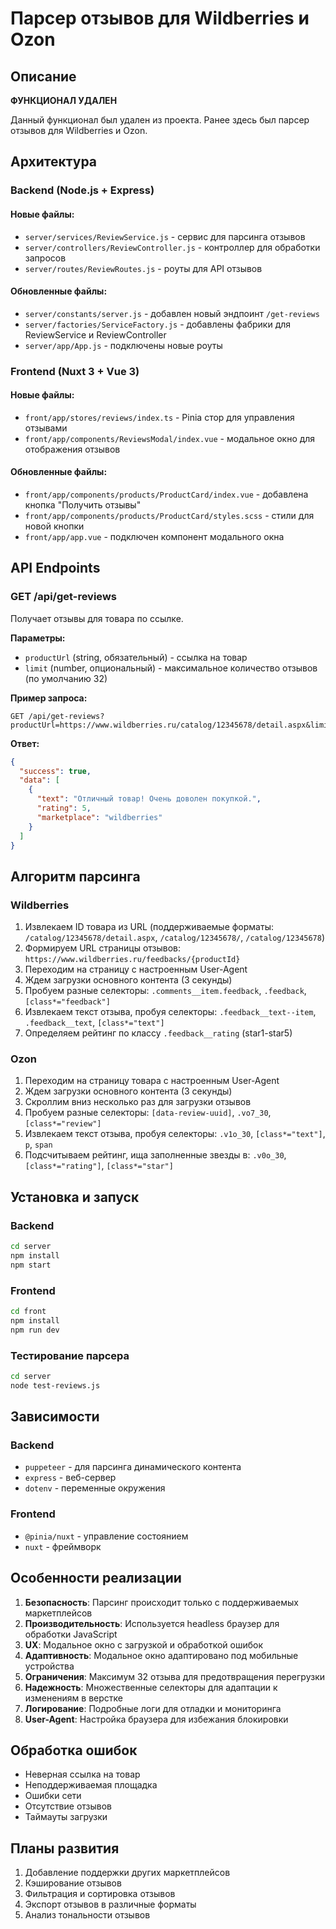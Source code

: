 # Парсер отзывов для Wildberries и Ozon

## Описание

**ФУНКЦИОНАЛ УДАЛЕН**

Данный функционал был удален из проекта. Ранее здесь был парсер отзывов для Wildberries и Ozon.

## Архитектура

### Backend (Node.js + Express)

#### Новые файлы:
- `server/services/ReviewService.js` - сервис для парсинга отзывов
- `server/controllers/ReviewController.js` - контроллер для обработки запросов
- `server/routes/ReviewRoutes.js` - роуты для API отзывов

#### Обновленные файлы:
- `server/constants/server.js` - добавлен новый эндпоинт `/get-reviews`
- `server/factories/ServiceFactory.js` - добавлены фабрики для ReviewService и ReviewController
- `server/app/App.js` - подключены новые роуты

### Frontend (Nuxt 3 + Vue 3)

#### Новые файлы:
- `front/app/stores/reviews/index.ts` - Pinia стор для управления отзывами
- `front/app/components/ReviewsModal/index.vue` - модальное окно для отображения отзывов

#### Обновленные файлы:
- `front/app/components/products/ProductCard/index.vue` - добавлена кнопка "Получить отзывы"
- `front/app/components/products/ProductCard/styles.scss` - стили для новой кнопки
- `front/app/app.vue` - подключен компонент модального окна

## API Endpoints

### GET /api/get-reviews

Получает отзывы для товара по ссылке.

**Параметры:**
- `productUrl` (string, обязательный) - ссылка на товар
- `limit` (number, опциональный) - максимальное количество отзывов (по умолчанию 32)

**Пример запроса:**
```
GET /api/get-reviews?productUrl=https://www.wildberries.ru/catalog/12345678/detail.aspx&limit=10
```

**Ответ:**
```json
{
  "success": true,
  "data": [
    {
      "text": "Отличный товар! Очень доволен покупкой.",
      "rating": 5,
      "marketplace": "wildberries"
    }
  ]
}
```

## Алгоритм парсинга

### Wildberries
1. Извлекаем ID товара из URL (поддерживаемые форматы: `/catalog/12345678/detail.aspx`, `/catalog/12345678/`, `/catalog/12345678`)
2. Формируем URL страницы отзывов: `https://www.wildberries.ru/feedbacks/{productId}`
3. Переходим на страницу с настроенным User-Agent
4. Ждем загрузки основного контента (3 секунды)
5. Пробуем разные селекторы: `.comments__item.feedback`, `.feedback`, `[class*="feedback"]`
6. Извлекаем текст отзыва, пробуя селекторы: `.feedback__text--item`, `.feedback__text`, `[class*="text"]`
7. Определяем рейтинг по классу `.feedback__rating` (star1-star5)

### Ozon
1. Переходим на страницу товара с настроенным User-Agent
2. Ждем загрузки основного контента (3 секунды)
3. Скроллим вниз несколько раз для загрузки отзывов
4. Пробуем разные селекторы: `[data-review-uuid]`, `.vo7_30`, `[class*="review"]`
5. Извлекаем текст отзыва, пробуя селекторы: `.v1o_30`, `[class*="text"]`, `p`, `span`
6. Подсчитываем рейтинг, ища заполненные звезды в: `.v0o_30`, `[class*="rating"]`, `[class*="star"]`

## Установка и запуск

### Backend
```bash
cd server
npm install
npm start
```

### Frontend
```bash
cd front
npm install
npm run dev
```

### Тестирование парсера
```bash
cd server
node test-reviews.js
```

## Зависимости

### Backend
- `puppeteer` - для парсинга динамического контента
- `express` - веб-сервер
- `dotenv` - переменные окружения

### Frontend
- `@pinia/nuxt` - управление состоянием
- `nuxt` - фреймворк

## Особенности реализации

1. **Безопасность**: Парсинг происходит только с поддерживаемых маркетплейсов
2. **Производительность**: Используется headless браузер для обработки JavaScript
3. **UX**: Модальное окно с загрузкой и обработкой ошибок
4. **Адаптивность**: Модальное окно адаптировано под мобильные устройства
5. **Ограничения**: Максимум 32 отзыва для предотвращения перегрузки
6. **Надежность**: Множественные селекторы для адаптации к изменениям в верстке
7. **Логирование**: Подробные логи для отладки и мониторинга
8. **User-Agent**: Настройка браузера для избежания блокировки

## Обработка ошибок

- Неверная ссылка на товар
- Неподдерживаемая площадка
- Ошибки сети
- Отсутствие отзывов
- Таймауты загрузки

## Планы развития

1. Добавление поддержки других маркетплейсов
2. Кэширование отзывов
3. Фильтрация и сортировка отзывов
4. Экспорт отзывов в различные форматы
5. Анализ тональности отзывов

